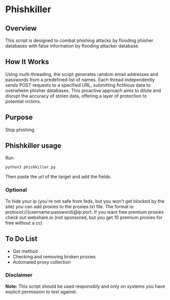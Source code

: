 # Phishkiller

## Overview
This script is designed to combat phishing attacks by flooding phisher databases with false information by flooding attacker database.

## How It Works
Using multi-threading, the script generates random email addresses and passwords from a predefined list of names. Each thread independently sends POST requests to a specified URL, submitting fictitious data to overwhelm phisher databases. This proactive approach aims to dilute and disrupt the accuracy of stolen data, offering a layer of protection to potential victims.

## Purpose
Stop phishing


## Phishkiller usage

Run
```
python3 phishkiller.py
 ```
 Then paste the url of the target and add the fields.

### Optional
To hide your ip (you're not safe from feds, but you won't get blocked by the site) you can add proxies to the proxies.txt file. The format is: protocol://(username:password)@ip:port. If you want free premium proxies check out webshare.io (not sponsored, but you get 10 premium proxies for free without a cc)


 ## To Do List

 - Get method
 - Checking and removing broken proxies
 - Automated proxy collection

 ### Disclaimer
**Note:** This script should be used responsibly and only on systems you have explicit permission to test against.
